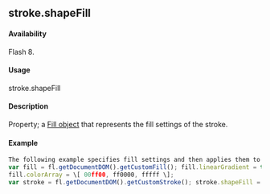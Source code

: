 ## stroke.shapeFill

#### Availability

Flash 8.

#### Usage

stroke.shapeFill

#### Description

Property; a [Fill object](#_bookmark412) that represents the fill settings of the stroke.

#### Example

```javascript
The following example specifies fill settings and then applies them to the stroke:
var fill = fl.getDocumentDOM().getCustomFill(); fill.linearGradient = true;
fill.colorArray = \[ 00ff00, ff0000, fffff \];
var stroke = fl.getDocumentDOM().getCustomStroke(); stroke.shapeFill = fill; fl.getDocumentDOM().setCustomStroke(stroke);

```
